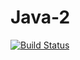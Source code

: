 # Java-2
[![Build Status](https://travis-ci.org/DmitryAu/Java-2.svg?branch=master)](https://travis-ci.org/DmitryAu/Java-2)
